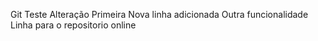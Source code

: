 Git Teste
Alteração Primeira
Nova linha adicionada
Outra funcionalidade
Linha para o repositorio online